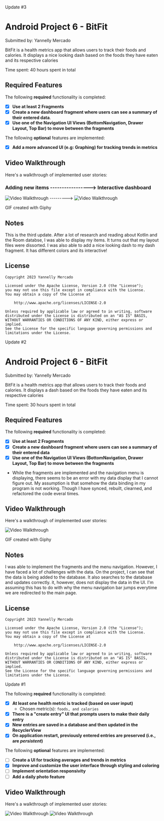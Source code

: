 Update #3

# Android Project 6 - BitFit

Submitted by: Yannelly Mercado

BitFit is a health metrics app that allows users to track their foods and calories. It displays a nice looking dash based on the foods they have eaten and its respective calories

Time spent: 40 hours spent in total

## Required Features

The following **required** functionality is completed:

- [X] **Use at least 2 Fragments**
- [X] **Create a new dashboard fragment where users can see a summary of their entered data**.
- [X] **Use one of the Navigation UI Views (BottomNavigation, Drawer Layout, Top Bar) to move between the fragments**

The following **optional** features are implemented:

- [X] **Add a more advanced UI (e.g: Graphing) for tracking trends in metrics**

## Video Walkthrough

Here's a walkthrough of implemented user stories:

### Adding new items           ----------------->  Interactive dashboard
<img src='https://media.giphy.com/media/v1.Y2lkPTc5MGI3NjExZDU4MjU0MmZjOWU0ZDlkYmU1ODZiYzhjZDZjZjc4ODg5MDgwMjc5MCZjdD1n/ZpUcn7Znsl2sWMvVoL/giphy.gif' width='' alt='Video Walkthrough' />        --------->    <img src='https://media.giphy.com/media/v1.Y2lkPTc5MGI3NjExNTNlZjRmOTE5ZGE3MGNmNmUwMjM5ZDhhNmQ3OTgzNzZkZjkzMjE2YyZjdD1n/KReOhIUjQ6ib7I3R4k/giphy.gif' width='' alt='Video Walkthrough' />

GIF created with  Giphy
<!-- Recommended tools:
[Kap](https://getkap.co/) for macOS
[ScreenToGif](https://www.screentogif.com/) for Windows
[peek](https://github.com/phw/peek) for Linux. -->

## Notes

This is the third update. After a lot of research and reading about Kotlin and the Room databse, I was able to display my items. It turns out that my layout files were dissorted. I was also able to add a nice looking dash to my dash fragment. It has different colors and its interactive!

## License

    Copyright 2023 Yannelly Mercado

    Licensed under the Apache License, Version 2.0 (the "License");
    you may not use this file except in compliance with the License.
    You may obtain a copy of the License at

        http://www.apache.org/licenses/LICENSE-2.0

    Unless required by applicable law or agreed to in writing, software
    distributed under the License is distributed on an "AS IS" BASIS,
    WITHOUT WARRANTIES OR CONDITIONS OF ANY KIND, either express or implied.
    See the License for the specific language governing permissions and
    limitations under the License.
    
    


Update #2

# Android Project 6 - BitFit

Submitted by: Yannelly Mercado

BitFit is a health metrics app that allows users to track their foods and calories. It displays a dash based on the foods they have eaten and its respective calories

Time spent: 30 hours spent in total

## Required Features

The following **required** functionality is completed:

- [X] **Use at least 2 Fragments**
- [X] **Create a new dashboard fragment where users can see a summary of their entered data**
- [X] **Use one of the Navigation UI Views (BottomNavigation, Drawer Layout, Top Bar) to move between the fragments**

* While the fragments are implemented and the navigation menu is displaying, there seems to be an error with my data display that I cannot figure out. My assumption is that somehow the data binding in my program is not working. Though I have synced, rebuilt, clearned, and refactored the code everal times.

## Video Walkthrough

Here's a walkthrough of implemented user stories:

<img src='https://media.giphy.com/media/v1.Y2lkPTc5MGI3NjExNTcyMmNlN2Q0MWM5ODk4YWFjMGRiNTM5YzIwYTk5NzE3YWM2YWE0YSZjdD1n/ozd02Xr00gOyQlVNNo/giphy.gif' width='' alt='Video Walkthrough' />

GIF created with  Giphy
<!-- Recommended tools:
[Kap](https://getkap.co/) for macOS
[ScreenToGif](https://www.screentogif.com/) for Windows
[peek](https://github.com/phw/peek) for Linux. -->

## Notes

I was able to implement the fragments and the menu navigation. However, I have faced a lot of challenges with the data. On the project, I can see that the data is being added to the database. It also searches to the database and updates correctly. it, however, does not display the data in the UI. I'm assuming this has to do with why the menu navigation bar jumps everytime we are redirected to the main page.

## License

    Copyright 2023 Yannelly Mercado

    Licensed under the Apache License, Version 2.0 (the "License");
    you may not use this file except in compliance with the License.
    You may obtain a copy of the License at

        http://www.apache.org/licenses/LICENSE-2.0

    Unless required by applicable law or agreed to in writing, software
    distributed under the License is distributed on an "AS IS" BASIS,
    WITHOUT WARRANTIES OR CONDITIONS OF ANY KIND, either express or implied.
    See the License for the specific language governing permissions and
    limitations under the License.
    
    
    
 Update #1
 
 
The following **required** functionality is completed:

- [X] **At least one health metric is tracked (based on user input)**
  - Chosen metric(s): `foods, and calories`
- [X] **There is a "create entry" UI that prompts users to make their daily entry**
- [X] **New entries are saved in a database and then updated in the RecyclerView**
- [X] **On application restart, previously entered entries are preserved (i.e., are *persistent*)**
 
The following **optional** features are implemented:

- [ ] **Create a UI for tracking averages and trends in metrics**
- [X] **Improve and customize the user interface through styling and coloring**
- [ ] **Implement orientation responsivity**
- [ ] **Add a daily photo feature**
 
 ## Video Walkthrough

Here's a walkthrough of implemented user stories:

<img src='https://media.giphy.com/media/P6kJO2z7bGJTZAxDTx/giphy.gif' width='' alt='Video Walkthrough' />

<img src='https://media.giphy.com/media/Idr9URC1zigw9sIiEK/giphy.gif' width='' alt='Video Walkthrough' />

